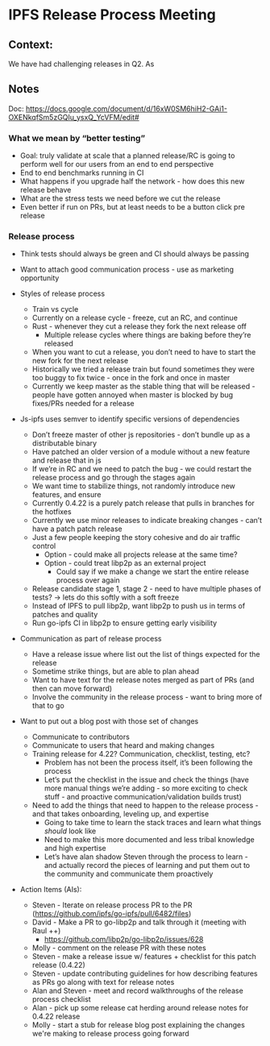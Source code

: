 # IPFS Release Process Meeting

## Context:
We have had challenging releases in Q2. As 

## Notes
Doc: https://docs.google.com/document/d/16xW0SM6hiH2-GAi1-OXENkqfSm5zGQIu_ysxQ_YcVFM/edit#

### What we mean by “better testing”
* Goal: truly validate at scale that a planned release/RC is going to perform well for our users from an end to end perspective
* End to end benchmarks running in CI
* What happens if you upgrade half the network - how does this new release behave
* What are the stress tests we need before we cut the release
* Even better if run on PRs, but at least needs to be a button click pre release


### Release process
* Think tests should always be green and CI should always be passing
* Want to attach good communication process - use as marketing opportunity
* Styles of release process
   * Train vs cycle
   * Currently on a release cycle - freeze, cut an RC, and continue
   * Rust - whenever they cut a release they fork the next release off
      * Multiple release cycles where things are baking before they’re released
   * When you want to cut a release, you don’t need to have to start the new fork for the next release
   * Historically we tried a release train but found sometimes they were too buggy to fix twice - once in the fork and once in master
   * Currently we keep master as the stable thing that will be released - people have gotten annoyed when master is blocked by bug fixes/PRs needed for a release
* Js-ipfs uses semver to identify specific versions of dependencies
   * Don’t freeze master of other js repositories - don’t bundle up as a distributable binary
   * Have patched an older version of a module without a new feature and release that in js
   * If we’re in RC and we need to patch the bug - we could restart the release process and go through the stages again
   * We want time to stabilize things, not randomly introduce new features, and ensure 
   * Currently 0.4.22 is a purely patch release that pulls in branches for the hotfixes
   * Currently we use minor releases to indicate breaking changes - can’t have a patch patch release
   * Just a few people keeping the story cohesive and do air traffic control
      * Option - could make all projects release at the same time?
      * Option - could treat libp2p as an external project
         * Could say if we make a change we start the entire release process over again
   * Release candidate stage 1, stage 2 - need to have multiple phases of tests? → lets do this softly with a soft freeze
   * Instead of IPFS to pull libp2p, want libp2p to push us in terms of patches and quality
   * Run go-ipfs CI in libp2p to ensure getting early visibility
* Communication as part of release process
   * Have a release issue where list out the list of things expected for the release
   * Sometime strike things, but are able to plan ahead
   * Want to have text for the release notes merged as part of PRs (and then can move forward)
   * Involve the community in the release process - want to bring more of that to go
* Want to put out a blog post with those set of changes
   * Communicate to contributors
   * Communicate to users that heard and making changes
   * Training release for 4.22? Communication, checklist, testing, etc?
      * Problem has not been the process itself, it’s been following the process
      * Let’s put the checklist in the issue and check the things (have more manual things we’re adding - so more exciting to check stuff - and proactive communication/validation builds trust)
   * Need to add the things that need to happen to the release process - and that takes onboarding, leveling up, and expertise
      * Going to take time to learn the stack traces and learn what things *should* look like
      * Need to make this more documented and less tribal knowledge and high expertise
      * Let’s have alan shadow Steven through the process to learn - and actually record the pieces of learning and put them out to the community and communicate them proactively


* Action Items (AIs):
   * Steven - Iterate on release process PR to the PR (https://github.com/ipfs/go-ipfs/pull/6482/files)
   * David - Make a PR to go-libp2p and talk through it (meeting with Raul ++)
      * https://github.com/libp2p/go-libp2p/issues/628
   * Molly - comment on the release PR with these notes
   * Steven - make a release issue w/ features + checklist for this patch release (0.4.22)
   * Steven - update contributing guidelines for how describing features as PRs go along with text for release notes
   * Alan and Steven - meet and record walkthroughs of the release process checklist
   * Alan - pick up some release cat herding around release notes for 0.4.22 release
   * Molly - start a stub for release blog post explaining the changes we're making to release process going forward

